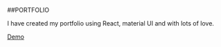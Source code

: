 ##PORTFOLIO

I have created my portfolio using React, material UI and with lots of love. 

[Demo](https://yashportfolio7.netlify.app/)

